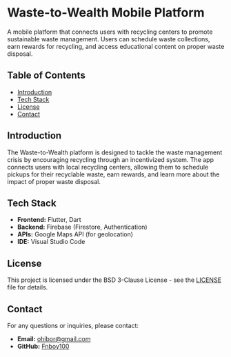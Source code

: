 # Waste-to-Wealth Mobile Platform

A mobile platform that connects users with recycling centers to promote sustainable waste management. Users can schedule waste collections, earn rewards for recycling, and access educational content on proper waste disposal.

## Table of Contents

- [Introduction](#introduction)
- [Tech Stack](#tech-stack)
- [License](#license)
- [Contact](#contact)



## Introduction

The Waste-to-Wealth platform is designed to tackle the waste management crisis by encouraging recycling through an incentivized system. The app connects users with local recycling centers, allowing them to schedule pickups for their recyclable waste, earn rewards, and learn more about the impact of proper waste disposal.


## Tech Stack

- **Frontend:** Flutter, Dart
- **Backend:** Firebase (Firestore, Authentication)
- **APIs:** Google Maps API (for geolocation)
- **IDE:** Visual Studio Code



## License

This project is licensed under the BSD 3-Clause License - see the [LICENSE](LICENSE) file for details.



## Contact

For any questions or inquiries, please contact:

- **Email:** [ohibor@gmail.com](mailto:ohibor@gmail.com)
- **GitHub:** [Fnboy100](https://github.com/Fnboy100)



